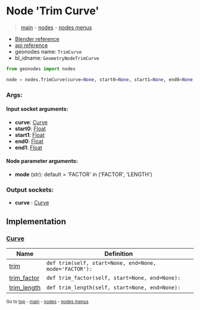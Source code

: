 # Node 'Trim Curve'

> [main](../structure.md) - [nodes](nodes.md) - [nodes menus](nodes_menus.md)

- [Blender reference](https://docs.blender.org/manual/en/latest/modeling/geometry_nodes/curve/trim_curve.html)
- [api reference](https://docs.blender.org/api/current/bpy.types.GeometryNodeTrimCurve.html)
- geonodes name: `TrimCurve`
- bl_idname: `GeometryNodeTrimCurve`

```python
from geonodes import nodes

node = nodes.TrimCurve(curve=None, start0=None, start1=None, end0=None, end1=None, mode='FACTOR')
```

### Args:

#### Input socket arguments:

- **curve**: [Curve](Curve.md)
- **start0**: [Float](Float.md)
- **start1**: [Float](Float.md)
- **end0**: [Float](Float.md)
- **end1**: [Float](Float.md)

#### Node parameter arguments:

- **mode** (str): default = 'FACTOR' in ('FACTOR', 'LENGTH')

### Output sockets:

- **curve** : [Curve](Curve.md)

## Implementation

### [Curve](Curve.md)

| Name | Definition |
|------|------------|
 | [trim](Curve.md#trim) | `def trim(self, start=None, end=None, mode='FACTOR'):` |
 | [trim_factor](Curve.md#trim_factor) | `def trim_factor(self, start=None, end=None):` |
 | [trim_length](Curve.md#trim_length) | `def trim_length(self, start=None, end=None):` |

<sub>Go to [top](#node-Trim-Curve) - [main](../structure.md) - [nodes](nodes.md) - [nodes menus](nodes_menus.md)</sub>

